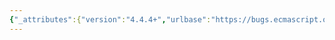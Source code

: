 ```yaml
---
{"_attributes":{"version":"4.4.4+","urlbase":"https://bugs.ecmascript.org/","maintainer":"dherman@mozilla.com"},"bug":{"bug_id":660,"creation_ts":"2012-09-27 18:49:00 -0700","short_desc":"Specify Object.assign per Sept 18 Resolution","delta_ts":"2013-10-26 17:47:45 -0700","product":"Draft for 6th Edition","component":"new feature","version":"Rev 10: September 27, 2012 Draft","rep_platform":"All","op_sys":"All","bug_status":"RESOLVED","resolution":"FIXED","priority":"Normal","bug_severity":"enhancement","everconfirmed":true,"reporter":{"uid":"waldron.rick","name":"Rick Waldron"},"assigned_to":{"uid":"allen","name":"Allen Wirfs-Brock"},"cc":"waldron.rick","long_desc":[{"commentid":1619,"comment_count":0,"who":{"uid":"waldron.rick","name":"Rick Waldron"},"bug_when":"2012-09-27 18:49:49 -0700","thetext":"Object.assign( target, source )\n\n- Only enumerable own properties of source\n- Invoke [[Get]] on property list derived from source, for each property in list [[Put]] on target\n- private names are not copied\n- unique names are copied\n- super mechanism (rebind super)… AWB To determine needs\n- Returns modified \"target\""},{"commentid":5992,"comment_count":1,"who":{"uid":"allen","name":"Allen Wirfs-Brock"},"bug_when":"2013-10-26 17:47:45 -0700","thetext":"in rev19"}]}}
---
```

